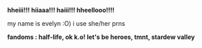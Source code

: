**hheiii!!! hiiaaa!!! haiii!!! hheellooo!!!!**

my name is evelyn :O) i use she/her prns

**fandoms : half-life, ok k.o! let's be heroes, tmnt, stardew valley**

